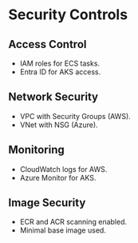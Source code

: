 # Security Controls

## Access Control
- IAM roles for ECS tasks.
- Entra ID for AKS access.

## Network Security
- VPC with Security Groups (AWS).
- VNet with NSG (Azure).

## Monitoring
- CloudWatch logs for AWS.
- Azure Monitor for AKS.

## Image Security
- ECR and ACR scanning enabled.
- Minimal base image used.
